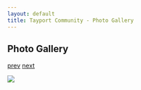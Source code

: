 ```yaml
---
layout: default
title: Tayport Community - Photo Gallery
---
```

## Photo Gallery

[prev](http://tayport.org.uk/photo/283) [next](http://tayport.org.uk/photo/285)

![ ](http://tayport.org.uk/media/284.jpg " ")

